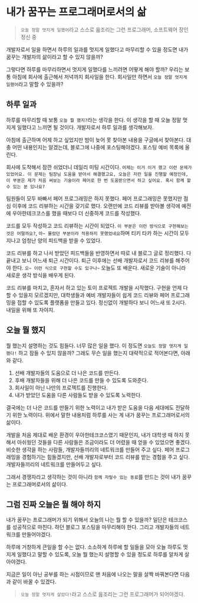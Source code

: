 # 내가 꿈꾸는 프로그래머로서의 삶

> `오늘 정말 멋지게 일했어`라고 스스로 읊조리는 그런 프로그래머, 소프트웨어 장인 정신 중

개발자로서 일을 하면서 하루의 일과를 멋지게 일했다고 마무리할 수 있을 정도면 내가 꿈꾸는 개발자의 삶이라고 할 수 있지 않을까?

그렇다면 하루를 마무리하면서 멋지게 일했다를 느끼려면 어떻게 해야 할까? 우리는 보통 아침에 회사에 출근해서 저녁까지 회사일을 한다. 회사일만 하면서 `오늘 정말 멋지게 일했어`라고 말할 수 있을까?

## 하루 일과

하루를 마무리할 때 보통 `오늘 뭘 했지?`라는 생각을 한다. 이 생각을 할 때 오늘 정말 멋지게 일했다고 느끼면 될 것이다. 개발자로서 하루 일과를 생각해보자.

아침에 출근하며 어제 하고 싶었지만 밤이 늦어 못 찾아본 내용을 구글에서 찾아본다. 대충 어떤 내용인지는 알겠는데, 블로그에 나중에 포스팅해야겠다. 포스팅 예비 목록에 올린다.

회사에 도착해서 잠깐 쉬었더니 데일리 미팅 시간이다. `어제는 이거 이거 했고 이런 문제가 있었어요. 이 문제는 팀장님 도움을 받아서 해결했고요, 오늘은 저런 일을 진행할 예정인데, 이 부분은 제가 처음 써보는 기술이라 페어로 한 번 도움받으면서 하고 싶어요. 혹시 함께 할 수 있는 분 있나요?`

팀원들이 모두 바빠서 페어 프로그래밍은 하지 못했다. 페어 프로그래밍은 못했지만 점심 이후에 코드 리뷰하는 시간을 갖기로 했다. 오랜만에 코드 리뷰를 받아볼 생각에 예전에 우아한테크코스를 했을 때보다 더 신중하게 코드를 작성했다.

코드를 모두 작성하고 코드 리뷰하는 시간이 되었다. `이 부분은 이런 방식으로 구현해보는 것은 어떨까요?`, `아~ 몰랐던 부분이라 적용하지 못했었네요`하며 티키 타카 하는 시간이 모두 지나고 엄청난 양의 피드백을 받을 수 있었다.

코드 리뷰를 하고 나서 받았던 피드백들을 반영하면서 따로 내 블로그 글로 정리했다. 다 끝내고 보니 어느새 퇴근 시간이다. 퇴근 이후에는 선배 개발자로서 코드 리뷰를 해주어야 한다. `오~ 이런 식으로 구현할 수도 있구나~` 오늘도 또 배운다. 새로운 기술이 아니라 새로운 생각 방식을 배우게 된다.

코드 리뷰를 마치고, 혼자서 하고 있는 토이 프로젝트 개발을 시작했다. 구현을 언제 다 할 수 있을지 모르겠지만, 대학생들과 예비 개발자들이 쉽게 코드 리뷰와 페어 프로그래밍을 접할 수 있도록 플랫폼을 만들고 있다. 정신없이 개발하다 보니 어느새 또 2시다. 내일을 위해 또 자야지.

## 오늘 뭘 했지

뭘 했는지 설명하는 것도 힘들다. 너무 많은 일을 했다. 이 정도면 `오늘도 정말 멋지게 일했다!` 하고 잠들 수 있지 않을까? 그래도 무슨 일을 했는지 대략적으로 적어본다면, 아래와 같다.

1. 선배 개발자들의 도움으로 더 나은 코드를 만든다.
2. 후배 개발자들을 위해 더 나은 코드를 만들 수 있도록 도와준다.
3. 회사일이 아닌 나만의 프로젝트를 진행한다.
4. 내가 받았던 도움을 다른 사람들도 받을 수 있도록 노력한다.

결국에는 더 나은 코드를 만들기 위한 노력이고 내가 받은 도움을 다음 세대에도 전달하기 위한 노력이다. 위에서 말한 내용처럼 하루를 사는 게 내가 꿈꾸는 프로그래머로서의 삶이다.

개발을 처음 제대로 배운 환경이 우아한테크코스였기 때문인지, 내가 대학생 때 하지 못해서 아쉬웠던 것들을 다른 사람들은 조금이라도 더 어렸을 때 얻을 수 있었으면 좋겠다. 비슷한 생각을 하는 사람들, 개발자들끼리의 네트워크를 만들어 주고 싶다. 페어 프로그래밍을 경험하기는 힘들겠지만, 선배 개발자로부터 코드 리뷰를 받는 경험을 주고 싶다. 개발자들끼리의 네트워크를 만들어두고 싶다.

그래서 경쟁자라고 생각하는 것이 아니라 `함께 자랄수 있는 동료`를 만드는 것이 내가 꿈꾸는 프로그래머로서의 삶이다.

## 그럼 진짜 오늘은 뭘 해야 하지

내가 꿈꾸는 프로그래머가 되기 위해서 오늘의 나는 뭘 할 수 있을까? 일단은 테크코스를 성공적으로 마친다. 하던 블로그 포스팅을 마무리해야 한다. 그리고 개발자들의 네트워크를 만들어야겠다.

하루에 거창하게 큰일을 할 수는 없다. 소소하게 하루에 할 일들을 모아 오늘 하루도 멋지게 일했다고 말할 수 있도록, 오늘 뭘 했는지 설명할 수 있을 정도로 하루를 알차게 살아야겠다.

지금은 일이 아닌 공부를 하는 시점이므로 맨 처음에 나오는 말을 살짝 바꿔본다면 다음과 같이 바꿀 수 있겠다.

> `오늘 정말 멋지게 살았다!`라고 스스로 읊조리는 그런 프로그래머가 되어야겠다.
